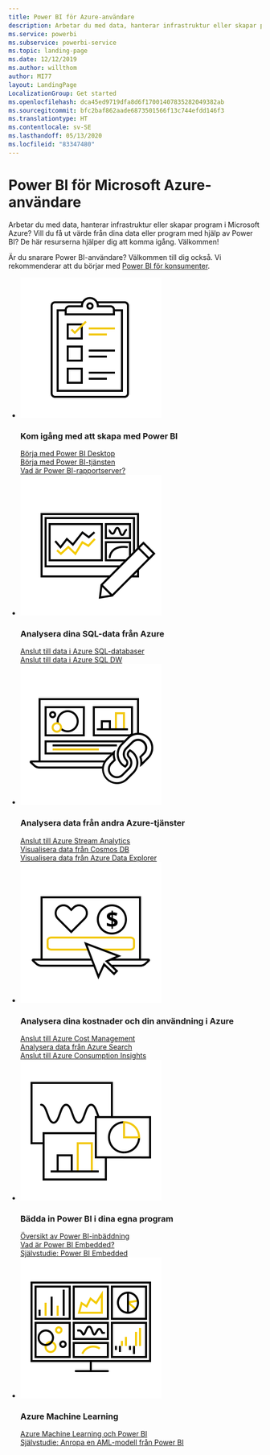 ```yaml
---
title: Power BI för Azure-användare
description: Arbetar du med data, hanterar infrastruktur eller skapar program i Microsoft Azure?
ms.service: powerbi
ms.subservice: powerbi-service
ms.topic: landing-page
ms.date: 12/12/2019
ms.author: willthom
author: MI77
layout: LandingPage
LocalizationGroup: Get started
ms.openlocfilehash: dca45ed9719dfa8d6f17001407835282049382ab
ms.sourcegitcommit: bfc2baf862aade6873501566f13c744efdd146f3
ms.translationtype: HT
ms.contentlocale: sv-SE
ms.lasthandoff: 05/13/2020
ms.locfileid: "83347480"
---
```

# <a name="power-bi-for-microsoft-azure-users"></a>Power BI för Microsoft Azure-användare 

Arbetar du med data, hanterar infrastruktur eller skapar program i Microsoft Azure? Vill du få ut värde från dina data eller program med hjälp av Power BI? De här resurserna hjälper dig att komma igång. Välkommen!

Är du snarare Power BI-användare? Välkommen till dig också. Vi rekommenderar att du börjar med [Power BI för konsumenter](../consumer/index.yml).

<ul class="panelContent cardsF"> 
            <li> 
                  <div class="cardSize"> 
                        <div class="cardPadding"> 
                              <div class="card"> 
                                    <div class="cardImageOuter">
                                          <div class="cardImage">
                                                <img alt="Get started creating with Power BI" src="media/power-bi-creator-landing/power-bi-designer-get-started.svg" data-linktype="relative-path">
                                          </div>
                                    </div>
                                    <div class="cardText"> 
                                          <h3>Kom igång med att skapa med Power BI</h3> 
                                          <p></p>
                                               <a href="../fundamentals/desktop-what-is-desktop.md">Börja med Power BI Desktop</a><br/> 
                                               <a href="../fundamentals/power-bi-overview.md">Börja med Power BI-tjänsten</a><br/> 
                                               <a href="../report-server/get-started.md">Vad är Power BI-rapportserver?</a>
                                    </div> 
                              </div> 
                        </div> 
                  </div> 
            </li>
            <li> 
                  <div class="cardSize"> 
                        <div class="cardPadding"> 
                              <div class="card"> 
                                    <div class="cardImageOuter">
                                          <div class="cardImage">
                                                <img alt="Analyze your SQL data from Azure" src="media/power-bi-creator-landing/power-bi-designer-transform-shape-data.svg" data-linktype="relative-path">
                                          </div>
                                    </div>
                                    <div class="cardText"> 
                                          <h3>Analysera dina SQL-data från Azure</h3> 
                                          <p></p>
                                                <a href="service-azure-sql-database-with-direct-connect.md">Anslut till data i Azure SQL-databaser</a><br/> 
                                                <a href="service-azure-sql-data-warehouse-with-direct-connect.md">Anslut till data i Azure SQL DW</a> 
                                    </div> 
                              </div> 
                        </div> 
                  </div> 
            </li>
            <li> 
                  <div class="cardSize"> 
                        <div class="cardPadding"> 
                              <div class="card"> 
                                    <div class="cardImageOuter">
                                          <div class="cardImage">
                                                <img alt="Analyze data from other Azure services" src="media/power-bi-creator-landing/power-bi-designer-connect-data.svg" data-linktype="relative-path">
                                          </div>
                                    </div>
                                    <div class="cardText"> 
                                          <h3>Analysera data från andra Azure-tjänster</h3> 
                                          <p></p>
                                                <a href="https://docs.microsoft.com/azure/stream-analytics/stream-analytics-power-bi-dashboard">Anslut till Azure Stream Analytics</a><br/> 
                                                <a href="https://docs.microsoft.com/azure/cosmos-db/powerbi-visualize">Visualisera data från Cosmos DB</a><br/> 
                                                <a href="https://docs.microsoft.com/azure/data-explorer/visualize-power-bi">Visualisera data från Azure Data Explorer</a>
                                    </div> 
                              </div> 
                        </div> 
                  </div> 
            </li>
            <li> 
                  <div class="cardSize"> 
                        <div class="cardPadding"> 
                              <div class="card"> 
                                    <div class="cardImageOuter">
                                          <div class="cardImage">
                                                <img alt="Analyze your Azure costs and usage" src="media/power-bi-creator-landing/power-bi-designer-licensing.svg" data-linktype="relative-path">
                                          </div>
                                    </div>
                                    <div class="cardText"> 
                                          <h3>Analysera dina kostnader och din användning i Azure</h3> 
                                          <p></p>
                                                <a href="desktop-connect-azure-cost-management.md">Anslut till Azure Cost Management</a><br/> 
                                                <a href="service-connect-to-azure-search.md">Analysera data från Azure Search</a><br/> 
                                                <a href="desktop-connect-azure-consumption-insights.md">Anslut till Azure Consumption Insights</a>
                                    </div> 
                              </div> 
                        </div> 
                  </div> 
            </li>
            <li> 
                  <div class="cardSize"> 
                        <div class="cardPadding"> 
                              <div class="card"> 
                                    <div class="cardImageOuter">
                                          <div class="cardImage">
                                                <img alt="Embedding Power BI in your own applications" src="media/power-bi-creator-landing/power-bi-designer-modeling-data-relationships.svg" data-linktype="relative-path">
                                          </div>
                                    </div>
                                    <div class="cardText"> 
                                          <h3>Bädda in Power BI i dina egna program</h3> 
                                          <p></p>
                                                <a href="../developer/embedded/embedding.md">Översikt av Power BI-inbäddning</a><br/>
                                                <a href="../developer/embedded/azure-pbie-what-is-power-bi-embedded.md">Vad är Power BI Embedded?</a><br/> 
                                                <a href="../developer/embedded/embed-sample-for-customers.md">Självstudie: Power BI Embedded </a> 
                                    </div> 
                              </div> 
                        </div> 
                  </div> 
            </li>
            <li> 
                  <div class="cardSize"> 
                        <div class="cardPadding"> 
                              <div class="card"> 
                                    <div class="cardImageOuter">
                                          <div class="cardImage">
                                                <img alt="Azure Machine Learning" src="media/power-bi-creator-landing/power-bi-designer-create-reports-visuals-dashboards.svg" data-linktype="relative-path">
                                          </div>
                                    </div>
                                    <div class="cardText"> 
                                          <h3>Azure Machine Learning</h3> 
                                          <p></p>
                                                <a href="../transform-model/service-machine-learning-integration.md">Azure Machine Learning och Power BI</a><br/> 
                                                <a href="service-tutorial-invoke-machine-learning-model.md">Självstudie: Anropa en AML-modell från Power BI</a><br/> 
                                    </div> 
                              </div> 
                        </div> 
                  </div> 
            </li>
</ul>
